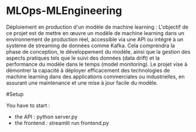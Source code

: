 # MLOps-MLEngineering

Déploiement en production d'un modèle de machine learning : L'objectif de ce projet est de mettre en œuvre un modèle de machine learning dans un environnement de production réel, accessible via une API ou intégré à un système de streaming de données comme Kafka. Cela comprendra la phase de conception, le développement du modèle, ainsi que la gestion des aspects pratiques tels que le suivi des données (data drift) et la performance du modèle dans le temps (model monitoring). Le projet vise à démontrer la capacité à déployer efficacement des technologies de machine learning dans des applications commerciales ou industrielles, en assurant une maintenance et une mise à jour facile du modèle.

#Setup

You have to start :
- the API : python server.py
- the frontend : streamlit run frontend.py
